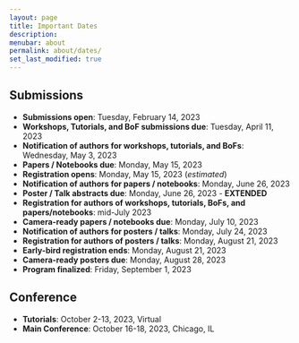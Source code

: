 ```yaml
---
layout: page
title: Important Dates
description: 
menubar: about
permalink: about/dates/
set_last_modified: true
---
```



## Submissions

- **Submissions open**: Tuesday, February 14, 2023
- **Workshops, Tutorials, and BoF submissions due**: Tuesday, April 11, 2023
- **Notification of authors for workshops, tutorials, and BoFs**: Wednesday, May 3, 2023
- **Papers / Notebooks due**: Monday, May 15, 2023
- **Registration opens**: Monday, May 15, 2023 (_estimated_)
- **Notification of authors for papers / notebooks**: Monday, June 26, 2023
- **Poster / Talk abstracts due**: Monday, June 26, 2023 - **EXTENDED**
- **Registration for authors of workshops, tutorials, BoFs, and papers/notebooks**: mid-July 2023
- **Camera-ready papers / notebooks due**: Monday, July 10, 2023
- **Notification of authors for posters / talks**: Monday, July 24, 2023
- **Registration for authors of posters / talks**: Monday, August 21, 2023
- **Early-bird registration ends**: Monday, August 21, 2023
- **Camera-ready posters due**: Monday, August 28, 2023
- **Program finalized**: Friday, September 1, 2023


## Conference

- **Tutorials**: October 2-13, 2023, Virtual
- **Main Conference**: October 16-18, 2023, Chicago, IL
